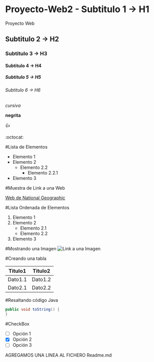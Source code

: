 # Proyecto-Web2 - Subtitulo 1 -> H1
Proyecto Web
## Subtitulo 2 -> H2
### Subtitulo 3 -> H3
#### Subtitulo 4 -> H4
##### Subtitulo 5 -> H5
###### Subtitulo 6 -> H6

*cursiva*

**negrita**

:+1:

:octocat:

#Lista de Elementos

* Elemento 1
* Elemento 2
  * Elemento 2.2
    * Elemento 2.2.1
* Elemento 3

#Muestra de Link a una Web

[Web de National Geographic](http://www.nationalgeographic.com.es/)

#Lista Ordenada de Elementos

1. Elemento 1
2. Elemento 2
    * Elemento 2.1
    * Elemento 2.2
3. Elemento 3

#Mostrando una Imagen
![Link a una Imagen](https://cdn.pixabay.com/photo/2012/04/14/16/21/sun-34485_960_720.png)

#Creando una tabla

Titulo1 | Titulo2
------- | -------
Dato1.1 | Dato1.2
Dato2.1 | Dato2.2

#Resaltando código Java

```java
public void toString() {
}
```

#CheckBox
- [ ] Opción 1
- [X] Opción 2
- [ ] Opción 3

AGREGAMOS UNA LINEA AL FICHERO Readme.md
